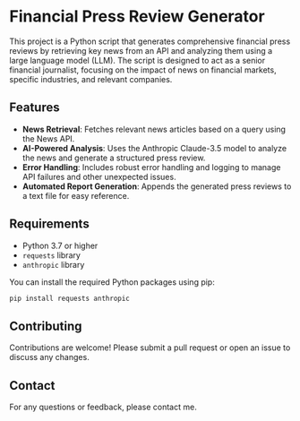 # Financial Press Review Generator

This project is a Python script that generates comprehensive financial press reviews by retrieving key news from an API and analyzing them using a large language model (LLM). The script is designed to act as a senior financial journalist, focusing on the impact of news on financial markets, specific industries, and relevant companies.

## Features

- **News Retrieval**: Fetches relevant news articles based on a query using the News API.
- **AI-Powered Analysis**: Uses the Anthropic Claude-3.5 model to analyze the news and generate a structured press review.
- **Error Handling**: Includes robust error handling and logging to manage API failures and other unexpected issues.
- **Automated Report Generation**: Appends the generated press reviews to a text file for easy reference.

## Requirements

- Python 3.7 or higher
- `requests` library
- `anthropic` library

You can install the required Python packages using pip:

```bash
pip install requests anthropic
```

## Contributing

Contributions are welcome! Please submit a pull request or open an issue to discuss any changes.

## Contact

For any questions or feedback, please contact me.
